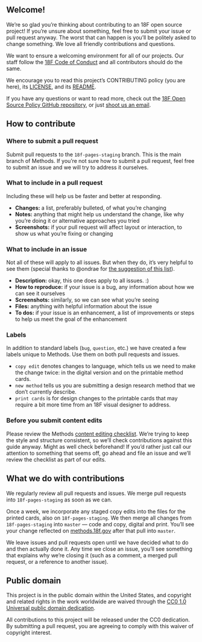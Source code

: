 ## Welcome!

We’re so glad you’re thinking about contributing to an 18F open source project! If you’re unsure about something, feel free to submit your issue or pull request anyway. The worst that can happen is you’ll be politely asked to change something. We love all friendly contributions and questions.

We want to ensure a welcoming environment for all of our projects. Our staff follow the [18F Code of Conduct](https://github.com/18F/code-of-conduct/blob/master/code-of-conduct.md) and all contributors should do the same.

We encourage you to read this project’s CONTRIBUTING policy (you are here), its [LICENSE](LICENSE.md), and its [README](README.md).

If you have any questions or want to read more, check out the [18F Open Source Policy GitHub repository]( https://github.com/18f/open-source-policy), or just [shoot us an email](mailto:18f@gsa.gov).

## How to contribute

### Where to submit a pull request

Submit pull requests to the `18f-pages-staging` branch. This is the main branch of Methods. If you’re not sure how to submit a pull request, feel free to submit an issue and we will try to address it ourselves.

### What to include in a pull request

Including these will help us be faster and better at responding.

- **Changes:** a list, preferably bulleted, of what you’re changing
- **Notes:** anything that might help us understand the change, like why you’re doing it or alternative approaches you tried
- **Screenshots:** if your pull request will affect layout or interaction, to show us what you’re fixing or changing

### What to include in an issue

Not all of these will apply to all issues. But when they do, it’s very helpful to see them (special thanks to @ondrae for [the suggestion of this list](https://github.com/18F/open-source-guide/issues/15#issuecomment-129552978)).

- **Description:** okay, this one does apply to all issues. :)
- **How to reproduce:** if your issue is a bug, any information about how we can see it ourselves
- **Screenshots:** similarly, so we can see what you’re seeing
- **Files:** anything with helpful information about the issue
- **To dos:** if your issue is an enhancement, a list of improvements or steps to help us meet the goal of the enhancement

### Labels

In addition to standard labels (`bug`, `question`, etc.) we have created a few labels unique to Methods. Use them on both pull requests and issues.

- `copy edit` denotes changes to language, which tells us we need to make the change twice: in the digital version and on the printable method cards.
- `new method` tells us you are submitting a design research method that we don’t currently describe.
- `print cards` is for design changes to the printable cards that may require a bit more time from an 18F visual designer to address.

### Before you submit content edits

Please review the Methods [content editing checklist](https://github.com/18F/methods/wiki/content-editing-checklist). We’re trying to keep the style and structure consistent, so we’ll check contributions against this guide anyway. Might as well check beforehand! If you’d rather just call our attention to something that seems off, go ahead and file an issue and we’ll review the checklist as part of our edits.

## What we do with contributions

We regularly review all pull requests and issues.  We merge pull requests into `18f-pages-staging` as soon as we can.

Once a week, we incorporate any staged copy edits into the files for the printed cards, also on `18f-pages-staging`. We then merge all changes from `18f-pages-staging` into `master` — code and copy, digital and print. You’ll see your change reflected on [methods.18f.gov](https://methods.18f.gov/) after that pull into `master`.

We leave issues and pull requests open until we have decided what to do and then actually done it. Any time we close an issue, you’ll see something that explains why we’re closing it (such as a comment, a merged pull request, or a reference to another issue).

## Public domain

This project is in the public domain within the United States, and copyright and related rights in the work worldwide are waived through the [CC0 1.0 Universal public domain dedication](https://creativecommons.org/publicdomain/zero/1.0/).

All contributions to this project will be released under the CC0 dedication. By submitting a pull request, you are agreeing to comply with this waiver of copyright interest.
